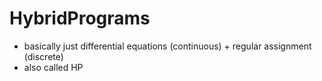 HybridPrograms
==============
- basically just differential equations (continuous) + regular assignment (discrete)
- also called HP

